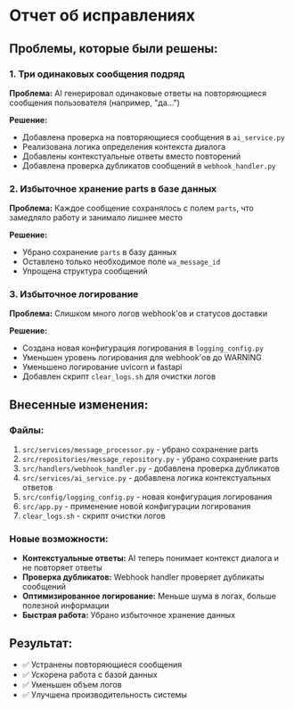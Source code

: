 # Отчет об исправлениях

## Проблемы, которые были решены:

### 1. **Три одинаковых сообщения подряд**
**Проблема:** AI генерировал одинаковые ответы на повторяющиеся сообщения пользователя (например, "да...")

**Решение:**
- Добавлена проверка на повторяющиеся сообщения в `ai_service.py`
- Реализована логика определения контекста диалога
- Добавлены контекстуальные ответы вместо повторений
- Добавлена проверка дубликатов сообщений в `webhook_handler.py`

### 2. **Избыточное хранение parts в базе данных**
**Проблема:** Каждое сообщение сохранялось с полем `parts`, что замедляло работу и занимало лишнее место

**Решение:**
- Убрано сохранение `parts` в базу данных
- Оставлено только необходимое поле `wa_message_id`
- Упрощена структура сообщений

### 3. **Избыточное логирование**
**Проблема:** Слишком много логов webhook'ов и статусов доставки

**Решение:**
- Создана новая конфигурация логирования в `logging_config.py`
- Уменьшен уровень логирования для webhook'ов до WARNING
- Уменьшено логирование uvicorn и fastapi
- Добавлен скрипт `clear_logs.sh` для очистки логов

## Внесенные изменения:

### Файлы:
1. `src/services/message_processor.py` - убрано сохранение parts
2. `src/repositories/message_repository.py` - убрано сохранение parts
3. `src/handlers/webhook_handler.py` - добавлена проверка дубликатов
4. `src/services/ai_service.py` - добавлена логика контекстуальных ответов
5. `src/config/logging_config.py` - новая конфигурация логирования
6. `src/app.py` - применение новой конфигурации логирования
7. `clear_logs.sh` - скрипт очистки логов

### Новые возможности:
- **Контекстуальные ответы:** AI теперь понимает контекст диалога и не повторяет ответы
- **Проверка дубликатов:** Webhook handler проверяет дубликаты сообщений
- **Оптимизированное логирование:** Меньше шума в логах, больше полезной информации
- **Быстрая работа:** Убрано избыточное хранение данных

## Результат:
- ✅ Устранены повторяющиеся сообщения
- ✅ Ускорена работа с базой данных
- ✅ Уменьшен объем логов
- ✅ Улучшена производительность системы 